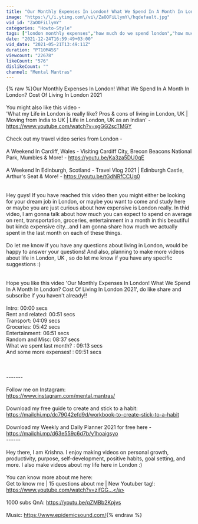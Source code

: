 ```yaml
---
title: "Our Monthly Expenses In London! What We Spend In A Month In London? Cost Of Living In London 2021"
image: "https:\/\/i.ytimg.com\/vi\/ZaOOFiLlymY\/hqdefault.jpg"
vid_id: "ZaOOFiLlymY"
categories: "Howto-Style"
tags: ["london monthly expenses","how much do we spend london","how much do we spend in a month"]
date: "2021-12-24T16:59:49+03:00"
vid_date: "2021-05-21T13:49:11Z"
duration: "PT10M45S"
viewcount: "22678"
likeCount: "576"
dislikeCount: ""
channel: "Mental Mantras"
---
```

{% raw %}Our Monthly Expenses In London! What We Spend In A Month In London? Cost Of Living In London 2021  <br /><br />You might also like this video - <br />'What my Life in London is really like? Pros &amp; cons of living in London, UK | Moving from India to UK | Life in London, UK as an Indian' -  <br /><a rel="nofollow" target="blank" href="https://www.youtube.com/watch?v=xgGG2scTMGY">https://www.youtube.com/watch?v=xgGG2scTMGY</a><br /><br />Check out my travel video series from London - <br /><br />A Weekend In Cardiff, Wales - Visiting Cardiff City, Brecon Beacons National Park, Mumbles &amp; More! - <a rel="nofollow" target="blank" href="https://youtu.be/Ka3za5DU0qE">https://youtu.be/Ka3za5DU0qE</a><br /><br />A Weekend In Edinburgh, Scotland - Travel Vlog 2021 | Edinburgh Castle, Arthur's Seat &amp; More! - <a rel="nofollow" target="blank" href="https://youtu.be/tGdNRfCCUg0">https://youtu.be/tGdNRfCCUg0</a><br /><br /><br />Hey guys! If you have reached this video then you might either be looking for your dream job in London, or maybe you want to come and study here or maybe you are just curious about how expensive is London really. In thid video, I am gonna talk about how much you can expect to spend on average on rent, transportation, groceries, entertainment in a month in this beautiful but kinda expensive city…and I am gonna share how much we actually spent in the last month on each of these things.<br /><br />Do let me know if you have any questions about living in London, would be happy to answer your questions! And also, planning to make more videos about life in London, UK , so do let me know if you have any specific suggestions :) <br /><br /><br />Hope you like this video 'Our Monthly Expenses In London! What We Spend In A Month In London? Cost Of Living In London 2021', do like share and subscribe if you haven't already!!<br /><br />Intro: 00:00 secs<br />Rent and related: 00:51 secs <br />Transport: 04:09 secs <br />Groceries: 05:42 secs <br />Entertainment: 06:51 secs <br />Random and Misc: 08:37 secs <br />What we spent last month? : 09:13 secs <br />And some more expenses! : 09:51 secs<br /><br /><br /><br />-------<br /><br />Follow me on Instagram: <br /><a rel="nofollow" target="blank" href="https://www.instagram.com/mental.mantras/">https://www.instagram.com/mental.mantras/</a><br /><br />Download my free guide to create and stick to a habit:  <a rel="nofollow" target="blank" href="https://mailchi.mp/dc79042efd9d/workbook-to-create-stick-to-a-habit">https://mailchi.mp/dc79042efd9d/workbook-to-create-stick-to-a-habit</a><br /><br />Download my Weekly and Daily Planner 2021 for free here - <a rel="nofollow" target="blank" href="https://mailchi.mp/d63e559c6d7b/y1hoaigsyo">https://mailchi.mp/d63e559c6d7b/y1hoaigsyo</a><br />------<br /><br />Hey there, I am Krishna. I enjoy making videos on personal growth, productivity, purpose, self-development, positive habits, goal setting, and more. I also make videos about my life here in London :) <br /><br />You can know more about me here: <br />Get to know me | 15 questions about me | New Youtuber tag!: <a rel="nofollow" target="blank" href="https://www.youtube.com/watch?v=zifGG​...">https://www.youtube.com/watch?v=zifGG​...</a> <br /><br />1000 subs QnA: <a rel="nofollow" target="blank" href="https://youtu.be/qZMBb2Kpjvs">https://youtu.be/qZMBb2Kpjvs</a><br /><br />Music: <a rel="nofollow" target="blank" href="https://www.epidemicsound.com/">https://www.epidemicsound.com/</a>{% endraw %}
